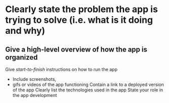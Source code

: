  # **Clearly** state the problem the app is trying to solve (i.e. what is it doing and why)

## Give a high-level overview of how the app is organized

Give *start-to-finish* instructions on how to run the app

* Include screenshots, 
* gifs or videos of the app functioning
Contain a link to a deployed version of the app
Clearly list the technologies used in the app
State your role in the app development
